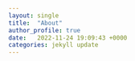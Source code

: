 ```yaml
---
layout: single
title:  "About"
author_profile: true
date:   2022-11-24 19:09:43 +0000
categories: jekyll update
---
```


